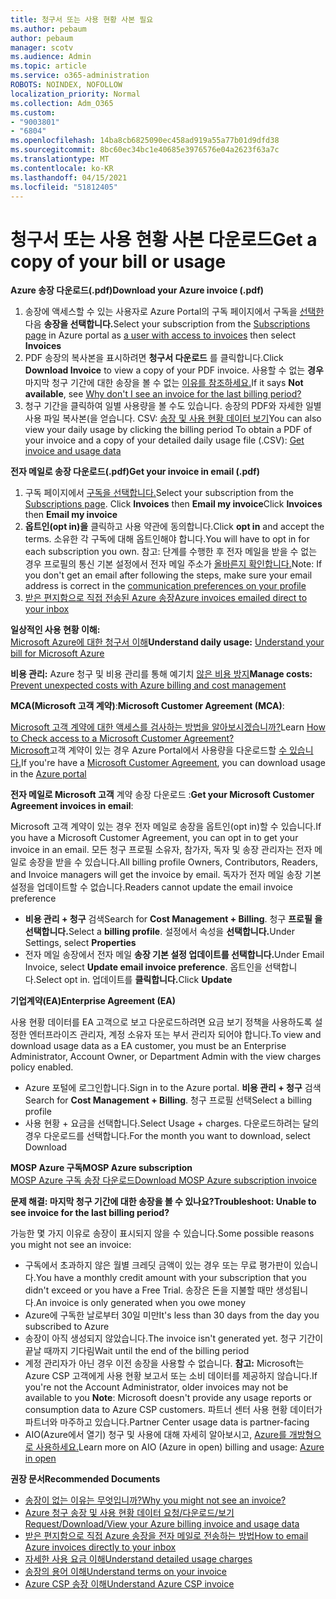 ```yaml
---
title: 청구서 또는 사용 현황 사본 필요
ms.author: pebaum
author: pebaum
manager: scotv
ms.audience: Admin
ms.topic: article
ms.service: o365-administration
ROBOTS: NOINDEX, NOFOLLOW
localization_priority: Normal
ms.collection: Adm_O365
ms.custom:
- "9003801"
- "6804"
ms.openlocfilehash: 14ba8cb6825090ec458ad919a55a77b01d9dfd38
ms.sourcegitcommit: 8bc60ec34bc1e40685e3976576e04a2623f63a7c
ms.translationtype: MT
ms.contentlocale: ko-KR
ms.lasthandoff: 04/15/2021
ms.locfileid: "51812405"
---
```

# <a name="get-a-copy-of-your-bill-or-usage"></a><span data-ttu-id="2d32f-102">청구서 또는 사용 현황 사본 다운로드</span><span class="sxs-lookup"><span data-stu-id="2d32f-102">Get a copy of your bill or usage</span></span>

<span data-ttu-id="2d32f-103">**Azure 송장 다운로드(.pdf)**</span><span class="sxs-lookup"><span data-stu-id="2d32f-103">**Download your Azure invoice (.pdf)**</span></span>

1. <span data-ttu-id="2d32f-104">송장에 액세스할 [](https://portal.azure.com/#blade/Microsoft_Azure_Billing/SubscriptionsBlade) 수 있는 사용자로 Azure Portal의 구독 페이지에서 구독을 [선택한](https://docs.microsoft.com/azure/cost-management-billing/manage/manage-billing-access?WT.mc_id=Portal-Microsoft_Azure_Support) 다음 **송장을 선택합니다.**</span><span class="sxs-lookup"><span data-stu-id="2d32f-104">Select your subscription from the [Subscriptions page](https://portal.azure.com/#blade/Microsoft_Azure_Billing/SubscriptionsBlade) in Azure portal as [a user with access to invoices](https://docs.microsoft.com/azure/cost-management-billing/manage/manage-billing-access?WT.mc_id=Portal-Microsoft_Azure_Support) then select **Invoices**</span></span>
2. <span data-ttu-id="2d32f-105">PDF 송장의 복사본을 표시하려면 **청구서 다운로드** 를 클릭합니다.</span><span class="sxs-lookup"><span data-stu-id="2d32f-105">Click **Download Invoice** to view a copy of your PDF invoice.</span></span> <span data-ttu-id="2d32f-106">사용할 수 없는 **경우** 마지막 청구 기간에 대한 송장을 볼 수 없는 [이유를 참조하세요.](https://docs.microsoft.com/azure/cost-management-billing/manage/download-azure-invoice-daily-usage-date?WT.mc_id=Portal-Microsoft_Azure_Support#noinvoice)</span><span class="sxs-lookup"><span data-stu-id="2d32f-106">If it says **Not available**, see [Why don't I see an invoice for the last billing period?](https://docs.microsoft.com/azure/cost-management-billing/manage/download-azure-invoice-daily-usage-date?WT.mc_id=Portal-Microsoft_Azure_Support#noinvoice)</span></span>
3. <span data-ttu-id="2d32f-107">청구 기간을 클릭하여 일별 사용량을 볼 수도 있습니다. 송장의 PDF와 자세한 일별 사용 파일 복사본(을 얻습니다. CSV: [송장 및 사용 현황 데이터 보기](https://docs.microsoft.com/azure/cost-management-billing/manage/download-azure-invoice-daily-usage-date?WT.mc_id=Portal-Microsoft_Azure_Support)</span><span class="sxs-lookup"><span data-stu-id="2d32f-107">You can also view your daily usage by clicking the billing period To obtain a PDF of your invoice and a copy of your detailed daily usage file (.CSV): [Get invoice and usage data](https://docs.microsoft.com/azure/cost-management-billing/manage/download-azure-invoice-daily-usage-date?WT.mc_id=Portal-Microsoft_Azure_Support)</span></span>

<span data-ttu-id="2d32f-108">**전자 메일로 송장 다운로드(.pdf)**</span><span class="sxs-lookup"><span data-stu-id="2d32f-108">**Get your invoice in email (.pdf)**</span></span>

1. <span data-ttu-id="2d32f-109">구독 페이지에서 [구독을 선택합니다.](https://ms.portal.azure.com/#blade/Microsoft_Azure_Billing/SubscriptionsBlade)</span><span class="sxs-lookup"><span data-stu-id="2d32f-109">Select your subscription from the [Subscriptions page](https://ms.portal.azure.com/#blade/Microsoft_Azure_Billing/SubscriptionsBlade).</span></span> <span data-ttu-id="2d32f-110">Click **Invoices** then **Email my invoice**</span><span class="sxs-lookup"><span data-stu-id="2d32f-110">Click **Invoices** then **Email my invoice**</span></span>
2. <span data-ttu-id="2d32f-111">**옵트인(opt in)을** 클릭하고 사용 약관에 동의합니다.</span><span class="sxs-lookup"><span data-stu-id="2d32f-111">Click **opt in** and accept the terms.</span></span> <span data-ttu-id="2d32f-112">소유한 각 구독에 대해 옵트인해야 합니다.</span><span class="sxs-lookup"><span data-stu-id="2d32f-112">You will have to opt in for each subscription you own.</span></span> <span data-ttu-id="2d32f-113">참고: 단계를 수행한 후 전자 메일을 받을 수 없는 경우 프로필의 통신 기본 설정에서 전자 메일 주소가 [올바른지 확인합니다.](https://account.windowsazure.com/profile)</span><span class="sxs-lookup"><span data-stu-id="2d32f-113">Note: If you don't get an email after following the steps, make sure your email address is correct in the [communication preferences on your profile](https://account.windowsazure.com/profile)</span></span>
3. [<span data-ttu-id="2d32f-114">받은 편지함으로 직접 전송된 Azure 송장</span><span class="sxs-lookup"><span data-stu-id="2d32f-114">Azure invoices emailed direct to your inbox</span></span>](https://azure.microsoft.com/blog/azure-email-invoices/)

<span data-ttu-id="2d32f-115">**일상적인 사용 현황 이해:**  
 [Microsoft Azure에 대한 청구서 이해](https://docs.microsoft.com/azure/cost-management-billing/understand/review-individual-bill?WT.mc_id=Portal-Microsoft_Azure_Support)</span><span class="sxs-lookup"><span data-stu-id="2d32f-115">**Understand daily usage:** 
[Understand your bill for Microsoft Azure](https://docs.microsoft.com/azure/cost-management-billing/understand/review-individual-bill?WT.mc_id=Portal-Microsoft_Azure_Support)</span></span>  

<span data-ttu-id="2d32f-116">**비용 관리:** Azure 청구 및 비용 관리를 통해 예기치 [않은 비용 방지](https://docs.microsoft.com/azure/cost-management-billing/manage/getting-started?WT.mc_id=Portal-Microsoft_Azure_Support)</span><span class="sxs-lookup"><span data-stu-id="2d32f-116">**Manage costs:** [Prevent unexpected costs with Azure billing and cost management](https://docs.microsoft.com/azure/cost-management-billing/manage/getting-started?WT.mc_id=Portal-Microsoft_Azure_Support)</span></span>  

<span data-ttu-id="2d32f-117">**MCA(Microsoft 고객 계약)**:</span><span class="sxs-lookup"><span data-stu-id="2d32f-117">**Microsoft Customer Agreement (MCA)**:</span></span>

<span data-ttu-id="2d32f-118">[Microsoft 고객 계약에 대한 액세스를 검사하는 방법을 알아보시겠습니까?](https://docs.microsoft.com/azure/cost-management-billing/manage/download-azure-invoice-daily-usage-date?WT.mc_id=Portal-Microsoft_Azure_Support#check-access-to-a-microsoft-customer-agreement)</span><span class="sxs-lookup"><span data-stu-id="2d32f-118">Learn  [How to Check access to a Microsoft Customer Agreement?](https://docs.microsoft.com/azure/cost-management-billing/manage/download-azure-invoice-daily-usage-date?WT.mc_id=Portal-Microsoft_Azure_Support#check-access-to-a-microsoft-customer-agreement)</span></span>  
<span data-ttu-id="2d32f-119">[Microsoft](https://docs.microsoft.com/azure/cost-management-billing/manage/download-azure-invoice-daily-usage-date?WT.mc_id=Portal-Microsoft_Azure_Support#check-access-to-a-microsoft-customer-agreement)고객 계약이 있는 경우 Azure Portal에서 사용량을 다운로드할 [수 있습니다.](https://portal.azure.com/)</span><span class="sxs-lookup"><span data-stu-id="2d32f-119">If you're have a [Microsoft Customer Agreement](https://docs.microsoft.com/azure/cost-management-billing/manage/download-azure-invoice-daily-usage-date?WT.mc_id=Portal-Microsoft_Azure_Support#check-access-to-a-microsoft-customer-agreement), you can download usage in the [Azure portal](https://portal.azure.com/)</span></span>

<span data-ttu-id="2d32f-120">**전자 메일로 Microsoft 고객** 계약 송장 다운로드 :</span><span class="sxs-lookup"><span data-stu-id="2d32f-120">**Get your Microsoft Customer Agreement invoices in email**:</span></span>

<span data-ttu-id="2d32f-121">Microsoft 고객 계약이 있는 경우 전자 메일로 송장을 옵트인(opt in)할 수 있습니다.</span><span class="sxs-lookup"><span data-stu-id="2d32f-121">If you have a Microsoft Customer Agreement, you can opt in to get your invoice in an email.</span></span> <span data-ttu-id="2d32f-122">모든 청구 프로필 소유자, 참가자, 독자 및 송장 관리자는 전자 메일로 송장을 받을 수 있습니다.</span><span class="sxs-lookup"><span data-stu-id="2d32f-122">All billing profile Owners, Contributors, Readers, and Invoice managers will get the invoice by email.</span></span> <span data-ttu-id="2d32f-123">독자가 전자 메일 송장 기본 설정을 업데이트할 수 없습니다.</span><span class="sxs-lookup"><span data-stu-id="2d32f-123">Readers cannot update the email invoice preference</span></span>

- <span data-ttu-id="2d32f-124">**비용 관리 + 청구** 검색</span><span class="sxs-lookup"><span data-stu-id="2d32f-124">Search for **Cost Management + Billing**.</span></span> <span data-ttu-id="2d32f-125">청구 **프로필 을 선택합니다.**</span><span class="sxs-lookup"><span data-stu-id="2d32f-125">Select a **billing profile**.</span></span> <span data-ttu-id="2d32f-126">설정에서 속성을 **선택합니다.**</span><span class="sxs-lookup"><span data-stu-id="2d32f-126">Under Settings, select **Properties**</span></span>
- <span data-ttu-id="2d32f-127">전자 메일 송장에서 전자 메일 **송장 기본 설정 업데이트를 선택합니다.**</span><span class="sxs-lookup"><span data-stu-id="2d32f-127">Under Email Invoice, select **Update email invoice preference**.</span></span> <span data-ttu-id="2d32f-128">옵트인을 선택합니다.</span><span class="sxs-lookup"><span data-stu-id="2d32f-128">Select opt in.</span></span> <span data-ttu-id="2d32f-129">업데이트를 **클릭합니다.**</span><span class="sxs-lookup"><span data-stu-id="2d32f-129">Click **Update**</span></span>

<span data-ttu-id="2d32f-130">**기업계약(EA)**</span><span class="sxs-lookup"><span data-stu-id="2d32f-130">**Enterprise Agreement (EA)**</span></span>

<span data-ttu-id="2d32f-131">사용 현황 데이터를 EA 고객으로 보고 다운로드하려면 요금 보기 정책을 사용하도록 설정한 엔터프라이즈 관리자, 계정 소유자 또는 부서 관리자 되어야 합니다.</span><span class="sxs-lookup"><span data-stu-id="2d32f-131">To view and download usage data as a EA customer, you must be an Enterprise Administrator, Account Owner, or Department Admin with the view charges policy enabled.</span></span>

- <span data-ttu-id="2d32f-132">Azure 포털에 로그인합니다.</span><span class="sxs-lookup"><span data-stu-id="2d32f-132">Sign in to the Azure portal.</span></span> <span data-ttu-id="2d32f-133">**비용 관리 + 청구** 검색</span><span class="sxs-lookup"><span data-stu-id="2d32f-133">Search for **Cost Management + Billing**.</span></span> <span data-ttu-id="2d32f-134">청구 프로필 선택</span><span class="sxs-lookup"><span data-stu-id="2d32f-134">Select a billing profile</span></span>
- <span data-ttu-id="2d32f-135">사용 현황 + 요금을 선택합니다.</span><span class="sxs-lookup"><span data-stu-id="2d32f-135">Select Usage + charges.</span></span> <span data-ttu-id="2d32f-136">다운로드하려는 달의 경우 다운로드를 선택합니다.</span><span class="sxs-lookup"><span data-stu-id="2d32f-136">For the month you want to download, select Download</span></span>

<span data-ttu-id="2d32f-137">**MOSP Azure 구독**</span><span class="sxs-lookup"><span data-stu-id="2d32f-137">**MOSP Azure subscription**</span></span>  
[<span data-ttu-id="2d32f-138">MOSP Azure 구독 송장 다운로드</span><span class="sxs-lookup"><span data-stu-id="2d32f-138">Download MOSP Azure subscription invoice</span></span>](https://docs.microsoft.com/azure/cost-management-billing/understand/download-azure-invoice?WT.mc_id=Portal-Microsoft_Azure_Support#download-your-mosp-azure-subscription-invoice)

<span data-ttu-id="2d32f-139">**문제 해결: 마지막 청구 기간에 대한 송장을 볼 수 있나요?**</span><span class="sxs-lookup"><span data-stu-id="2d32f-139">**Troubleshoot: Unable to see invoice for the last billing period?**</span></span>

<span data-ttu-id="2d32f-140">가능한 몇 가지 이유로 송장이 표시되지 않을 수 있습니다.</span><span class="sxs-lookup"><span data-stu-id="2d32f-140">Some possible reasons you might not see an invoice:</span></span>

- <span data-ttu-id="2d32f-141">구독에서 초과하지 않은 월별 크레딧 금액이 있는 경우 또는 무료 평가판이 있습니다.</span><span class="sxs-lookup"><span data-stu-id="2d32f-141">You have a monthly credit amount with your subscription that you didn't exceed or you have a Free Trial.</span></span> <span data-ttu-id="2d32f-142">송장은 돈을 지불할 때만 생성됩니다.</span><span class="sxs-lookup"><span data-stu-id="2d32f-142">An invoice is only generated when you owe money</span></span>
- <span data-ttu-id="2d32f-143">Azure에 구독한 날로부터 30일 미만</span><span class="sxs-lookup"><span data-stu-id="2d32f-143">It's less than 30 days from the day you subscribed to Azure</span></span>
- <span data-ttu-id="2d32f-144">송장이 아직 생성되지 않았습니다.</span><span class="sxs-lookup"><span data-stu-id="2d32f-144">The invoice isn't generated yet.</span></span> <span data-ttu-id="2d32f-145">청구 기간이 끝날 때까지 기다림</span><span class="sxs-lookup"><span data-stu-id="2d32f-145">Wait until the end of the billing period</span></span>
- <span data-ttu-id="2d32f-146">계정 관리자가 아닌 경우 이전 송장을 사용할 수 없습니다. **참고:** Microsoft는 Azure CSP 고객에게 사용 현황 보고서 또는 소비 데이터를 제공하지 않습니다.</span><span class="sxs-lookup"><span data-stu-id="2d32f-146">If you're not the Account Administrator, older invoices may not be available to you **Note**: Microsoft doesn't provide any usage reports or consumption data to Azure CSP customers.</span></span> <span data-ttu-id="2d32f-147">파트너 센터 사용 현황 데이터가 파트너와 마주하고 있습니다.</span><span class="sxs-lookup"><span data-stu-id="2d32f-147">Partner Center usage data is partner-facing</span></span>
- <span data-ttu-id="2d32f-148">AIO(Azure에서 열기) 청구 및 사용에 대해 자세히 알아보시고, [Azure를 개방형으로 사용하세요.](https://azure.microsoft.com/offers/ms-azr-0111p/)</span><span class="sxs-lookup"><span data-stu-id="2d32f-148">Learn more on AIO (Azure in open) billing and usage: [Azure in open](https://azure.microsoft.com/offers/ms-azr-0111p/)</span></span>

<span data-ttu-id="2d32f-149">**권장 문서**</span><span class="sxs-lookup"><span data-stu-id="2d32f-149">**Recommended Documents**</span></span>

- [<span data-ttu-id="2d32f-150">송장이 없는 이유는 무엇입니까?</span><span class="sxs-lookup"><span data-stu-id="2d32f-150">Why you might not see an invoice?</span></span>](https://docs.microsoft.com/azure/cost-management-billing/understand/download-azure-invoice?WT.mc_id=Portal-Microsoft_Azure_Support#noinvoice)
- [<span data-ttu-id="2d32f-151">Azure 청구 송장 및 사용 현황 데이터 요청/다운로드/보기</span><span class="sxs-lookup"><span data-stu-id="2d32f-151">Request/Download/View your Azure billing invoice and usage data</span></span>](https://docs.microsoft.com/azure/cost-management-billing/manage/download-azure-invoice-daily-usage-date?WT.mc_id=Portal-Microsoft_Azure_Support)
- [<span data-ttu-id="2d32f-152">받은 편지함으로 직접 Azure 송장을 전자 메일로 전송하는 방법</span><span class="sxs-lookup"><span data-stu-id="2d32f-152">How to email Azure invoices directly to your inbox</span></span>](https://docs.microsoft.com/azure/cost-management-billing/manage/download-azure-invoice-daily-usage-date?WT.mc_id=Portal-Microsoft_Azure_Support)
- [<span data-ttu-id="2d32f-153">자세한 사용 요금 이해</span><span class="sxs-lookup"><span data-stu-id="2d32f-153">Understand detailed usage charges</span></span>](https://docs.microsoft.com/azure/cost-management-billing/understand/review-individual-bill?WT.mc_id=Portal-Microsoft_Azure_Support#csv)
- [<span data-ttu-id="2d32f-154">송장의 용어 이해</span><span class="sxs-lookup"><span data-stu-id="2d32f-154">Understand terms on your invoice</span></span>](https://docs.microsoft.com/azure/cost-management-billing/understand/understand-invoice?WT.mc_id=Portal-Microsoft_Azure_Support)
- [<span data-ttu-id="2d32f-155">Azure CSP 송장 이해</span><span class="sxs-lookup"><span data-stu-id="2d32f-155">Understand Azure CSP invoice</span></span>](https://docs.microsoft.com/partner-center/azure-plan-lp?WT.mc_id=Portal-Microsoft_Azure_Support)
